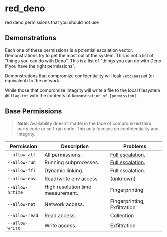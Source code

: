 # red_deno

red deno permissions that you should not use

## Demonstrations

Each one of these permissions is a potential escalation vector. Demonstrations
try to get the most out of the system. This is not a list of "things you can do
with Deno". This is a list of "things you can do with Deno if you have the right
permissions".

Demonstrations that compromize confidentiality will leak `/etc/passwd` (or
equivalent) to the network.

While those that compromize integrity will write a file to the local filesystem
@ `flag.txt` with the contents of `Demonstration of [permission]`.

## Base Permissions

> **Note**: Availability doesn't matter in the face of compromized third party
> code or self-ran code. This only focuses on confidentiality and integrity.

| Permission       | Description                       | Problems                                        |
| ---------------- | --------------------------------- | ----------------------------------------------- |
| `--allow-all`    | All permissions.                  | [Full escalation.](./demonstration/base/all.ts) |
| `--allow-run`    | Running subprocesses.             | [Full escalation.](./demonstration/base/run.ts) |
| `--allow-ffi`    | Dynamic linking.                  | Full escalation.                                |
| `--allow-env`    | Read/write env access             | (unknown)                                       |
| `--allow-hrtime` | High resolution time measurement. | Fingerprinting                                  |
| `--allow-net`    | Network access.                   | Fingerprinting, Exfiltration                    |
| `--allow-read`   | Read access.                      | Collection                                      |
| `--allow-write`  | Write access.                     | Exfiltration                                    |

